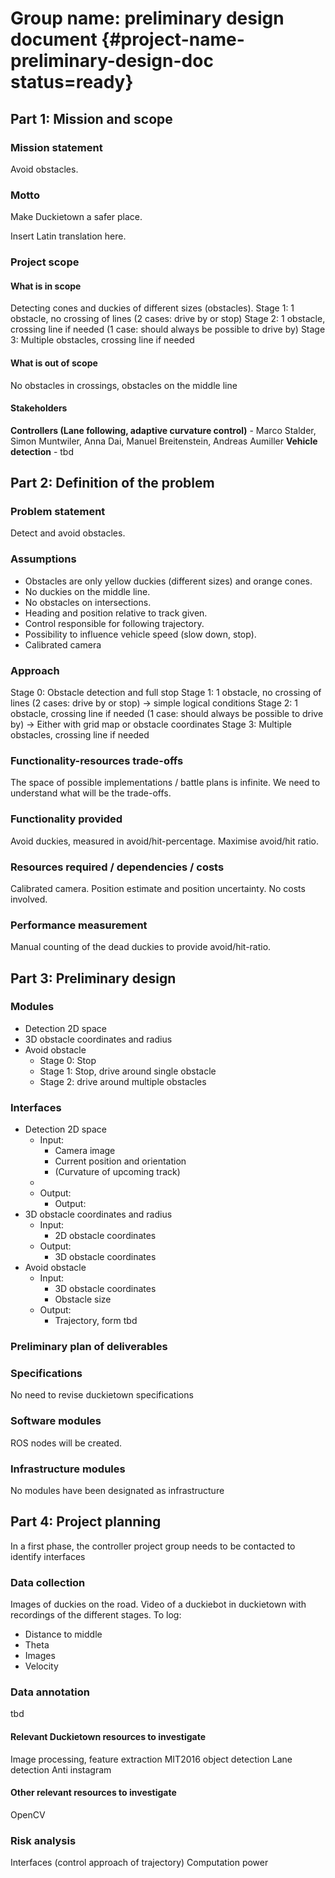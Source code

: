 #  Group name: preliminary design document {#project-name-preliminary-design-doc status=ready}

<!-- EXAMPLE COMMENT
-->

## Part 1: Mission and scope

### Mission statement

Avoid obstacles. 

### Motto

Make Duckietown a safer place.

<div class='check' markdown="1">

Insert Latin translation here.

</div>

### Project scope

#### What is in scope

Detecting cones and duckies of different sizes (obstacles). 
Stage 1: 1 obstacle, no crossing of lines (2 cases: drive by or stop)
Stage 2: 1 obstacle, crossing line if needed (1 case: should always be possible to drive by)
Stage 3: Multiple obstacles, crossing line if needed 


#### What is out of scope

No obstacles in crossings, obstacles on the middle line 

#### Stakeholders

<b>Controllers (Lane following, adaptive curvature control)</b> - Marco Stalder, Simon Muntwiler, Anna Dai, Manuel Breitenstein, Andreas Aumiller
<b>Vehicle detection</b> - tbd



## Part 2: Definition of the problem

### Problem statement

Detect and avoid obstacles. 


### Assumptions
<ul>
	<li>Obstacles are only yellow duckies (different sizes) and orange cones. </li>
	<li>No duckies on the middle line. </li>
	<li>No obstacles on intersections.  </li>
	<li>Heading and position relative to track given.  </li>
	<li>Control responsible for following trajectory.  </li>
	<li>Possibility to influence vehicle speed (slow down, stop). </li>
	<li>Calibrated camera </li>
</ul>

### Approach

Stage 0: Obstacle detection and full stop
Stage 1: 1 obstacle, no crossing of lines (2 cases: drive by or stop)
→ simple logical conditions
Stage 2: 1 obstacle, crossing line if needed (1 case: should always be possible to drive by)
→ Either with grid map or obstacle coordinates
Stage 3: Multiple obstacles, crossing line if needed 

### Functionality-resources trade-offs

The space of possible implementations / battle plans is infinite.
We need to understand what will be the trade-offs.

### Functionality provided

Avoid duckies, measured in avoid/hit-percentage. Maximise avoid/hit ratio. 

### Resources required / dependencies / costs

Calibrated camera.
Position estimate and position uncertainty.
No costs involved.


### Performance measurement

Manual counting of the dead duckies to provide avoid/hit-ratio.

## Part 3: Preliminary design

### Modules
<ul>
	<li>Detection 2D space</li>
	<li>3D obstacle coordinates and radius</li>
	<li>Avoid obstacle
		<ul>
			<li>Stage 0: Stop</li>
			<li>Stage 1: Stop, drive around single obstacle</li>
			<li>Stage 2: drive around multiple obstacles</li>
		</ul>
	</li>
</ul>


### Interfaces
<ul>
	<li>Detection 2D space
		<ul>
			<li>Input:
				<ul>
					<li>Camera image</li>
					<li>Current position and orientation</li>
					<li>(Curvature of upcoming track)</li>
				</ul>
			<li>
			<li>Output:
				<ul>
					<li>Output: </li>
				</ul>
			</li>
		</ul>
	</li>
	<li>3D obstacle coordinates and radius
		<ul>
			<li>Input:
				<ul>
					<li>2D obstacle coordinates</li>
				</ul>
			</li>
			<li>Output:
				<ul>
					<li>3D obstacle coordinates</li>
				</ul>
			</li>
		</ul>
	</li>
	<li>Avoid obstacle
		<ul>
			<li>Input:
				<ul>
					<li>3D obstacle coordinates</li>
					<li>Obstacle size</li>
				</ul>
			</li>
			<li>Output:
				<ul>
					<li>Trajectory, form tbd</li>
				</ul>
			</li>
		</ul>
	</li>
</ul>

### Preliminary plan of deliverables


### Specifications

No need to revise duckietown specifications

### Software modules

ROS nodes will be created.

### Infrastructure modules

No modules have been designated as infrastructure

## Part 4: Project planning

In a first phase, the controller project group needs to be contacted to identify interfaces

### Data collection

Images of duckies on the road.
Video of a duckiebot in duckietown with recordings of the different stages.
To log:
<ul>
	<li>Distance to middle</li>
	<li>Theta</li>
	<li>Images</li>
	<li>Velocity</li>
</ul>


### Data annotation

tbd

#### Relevant Duckietown resources to investigate
Image processing, feature extraction
MIT2016 object detection
Lane detection
Anti instagram


#### Other relevant resources to investigate
OpenCV

### Risk analysis
Interfaces (control approach of trajectory)
Computation power

